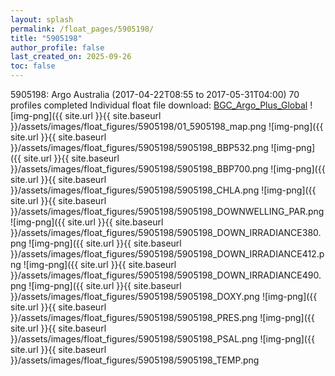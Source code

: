 ```yaml
---
layout: splash
permalink: /float_pages/5905198/
title: "5905198"
author_profile: false
last_created_on: 2025-09-26
toc: false
---
```

 
5905198: Argo Australia (2017-04-22T08:55 to 2017-05-31T04:00)
70 profiles completed
Individual float file download: [BGC_Argo_Plus_Global](https://ftp.soest.hawaii.edu/bgc_argo_plus/Individual_Floats/outliers_removed/5905198_Sprof_processed.nc)
![img-png]({{ site.url }}{{ site.baseurl }}/assets/images/float_figures/5905198/01_5905198_map.png
![img-png]({{ site.url }}{{ site.baseurl }}/assets/images/float_figures/5905198/5905198_BBP532.png
![img-png]({{ site.url }}{{ site.baseurl }}/assets/images/float_figures/5905198/5905198_BBP700.png
![img-png]({{ site.url }}{{ site.baseurl }}/assets/images/float_figures/5905198/5905198_CHLA.png
![img-png]({{ site.url }}{{ site.baseurl }}/assets/images/float_figures/5905198/5905198_DOWNWELLING_PAR.png
![img-png]({{ site.url }}{{ site.baseurl }}/assets/images/float_figures/5905198/5905198_DOWN_IRRADIANCE380.png
![img-png]({{ site.url }}{{ site.baseurl }}/assets/images/float_figures/5905198/5905198_DOWN_IRRADIANCE412.png
![img-png]({{ site.url }}{{ site.baseurl }}/assets/images/float_figures/5905198/5905198_DOWN_IRRADIANCE490.png
![img-png]({{ site.url }}{{ site.baseurl }}/assets/images/float_figures/5905198/5905198_DOXY.png
![img-png]({{ site.url }}{{ site.baseurl }}/assets/images/float_figures/5905198/5905198_PRES.png
![img-png]({{ site.url }}{{ site.baseurl }}/assets/images/float_figures/5905198/5905198_PSAL.png
![img-png]({{ site.url }}{{ site.baseurl }}/assets/images/float_figures/5905198/5905198_TEMP.png
